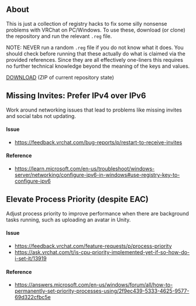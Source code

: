 ## About

This is just a collection of registry hacks to fix some silly nonsense problems with VRChat on PC/Windows. To use these, download (or clone) the repository and run the relevant `.reg` file.

NOTE: NEVER run a random `.reg` file if you do not know what it does. You should check before running that these actually do what is claimed via the provided references. Since they are all effectively one-liners this requires no further technical knowledge beyond the meaning of the keys and values.

[DOWNLOAD](https://github.com/babo4d/vrchacks/archive/refs/heads/master.zip) (ZIP of current repository state)

## Missing Invites: Prefer IPv4 over IPv6

Work around networking issues that lead to problems like missing invites and social tabs not updating.

#### Issue

- https://feedback.vrchat.com/bug-reports/p/restart-to-receive-invites

#### Reference

- https://learn.microsoft.com/en-us/troubleshoot/windows-server/networking/configure-ipv6-in-windows#use-registry-key-to-configure-ipv6

## Elevate Process Priority (despite EAC)

Adjust process priority to improve performance when there are background tasks running, such as uploading an avatar in Unity.

#### Issue

- https://feedback.vrchat.com/feature-requests/p/process-priority
- https://ask.vrchat.com/t/is-cpu-priority-implemented-yet-if-so-how-do-i-set-it/13919

#### Reference

- https://answers.microsoft.com/en-us/windows/forum/all/how-to-permanently-set-priority-processes-using/2f9ec439-5333-4625-9577-69d322cfbc5e

